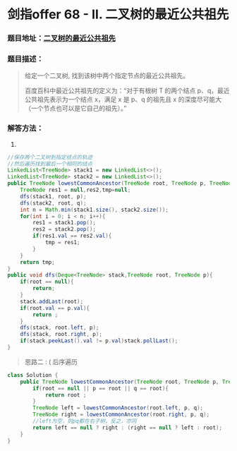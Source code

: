 # 剑指offer 68 - II. 二叉树的最近公共祖先

### 题目地址：[二叉树的最近公共祖先](https://leetcode-cn.com/problems/er-cha-shu-de-zui-jin-gong-gong-zu-xian-lcof/)



### 题目描述：

>给定一个二叉树, 找到该树中两个指定节点的最近公共祖先。
>
>百度百科中最近公共祖先的定义为：“对于有根树 T 的两个结点 p、q，最近公共祖先表示为一个结点 x，满足 x 是 p、q 的祖先且 x 的深度尽可能大（一个节点也可以是它自己的祖先）。”
>



### 解答方法：

1. 

```java
//保存两个二叉树到指定结点的轨迹
//然后遍历找到最后一个相同的结点
LinkedList<TreeNode> stack1 = new LinkedList<>();
LinkedList<TreeNode> stack2 = new LinkedList<>();
public TreeNode lowestCommonAncestor(TreeNode root, TreeNode p, TreeNode q) {
    TreeNode res1 = null,res2,tmp=null;
    dfs(stack1, root, p);
    dfs(stack2, root, q);
    int n = Math.min(stack1.size(), stack2.size());
    for(int i = 0; i < n; i++){
        res1 = stack1.pop();
        res2 = stack2.pop();
        if(res1.val == res2.val){
            tmp = res1;
        }
    }
    return tmp;
}
public void dfs(Deque<TreeNode> stack,TreeNode root, TreeNode p){
    if(root == null){
        return;
    }
    stack.addLast(root);
    if(root.val == p.val){
        return ;
    }
    dfs(stack, root.left, p);
    dfs(stack, root.right, p);
    if(stack.peekLast().val != p.val)stack.pollLast();
}
```

> 思路二 : ( 后序遍历

```java
class Solution {
    public TreeNode lowestCommonAncestor(TreeNode root, TreeNode p, TreeNode q) {
        if(root == null || p == root || q == root){
            return root ;
        }
        TreeNode left = lowestCommonAncestor(root.left, p, q);
        TreeNode right = lowestCommonAncestor(root.right, p, q);
        //left为空，则pq都在右子树，反之，亦同
        return left == null ? right : (right == null ? left : root);
    }
}
```

